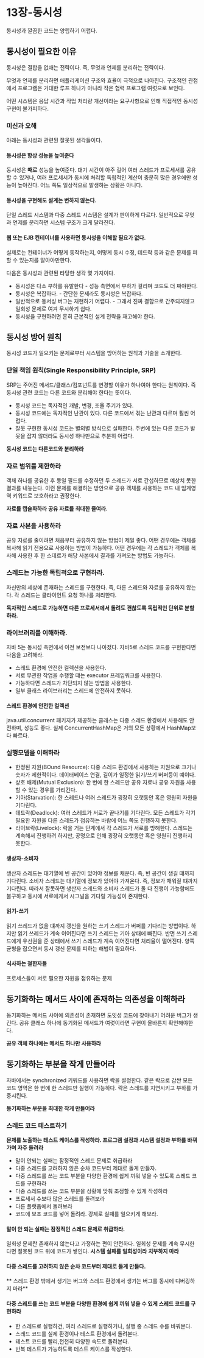 13장-동시성
==============================================
동시성과 깔끔한 코드는 양립하기 어렵다.

## 동시성이 필요한 이유
동시성은 결합을 없애는 전략이다. 즉, 무엇과 언제를 분리하는 전략이다. 

무엇과 언제를 분리하면 애플리케이션 구조와 효율이 극적으로 나아진다. 구조적인 관점에서 프로그램은 거대한 루프 하나가 아니라 작은 협력 프로그램 여럿으로 보인다.

어떤 시스템은 응답 시간과 작업 처리량 개선이라는 요구사항으로 인해 직접적인 동시성 구현이 불가피하다.

### 미신과 오해

아래는 동시성과 관련된 잘못된 생각들이다.

#### 동시성은 항상 성능을 높여준다
동시성은 **때로** 성능을 높여준다. 대기 시간이 아주 길어 여러 스레드가 프로세서를 공유할 수 있거나, 여러 프로세서가 동시에 처리할 독립적인 계산이 충분히 많은 경우에만 성능이 높아진다. 어느 쪽도 일상적으로 발생하는 상황은 아니다.

#### 동시성을 구현해도 설계는 변하지 않는다.
단일 스레드 시스템과 다중 스레드 시스템은 설계가 판이하게 다르다. 일반적으로 무엇과 언제를 분리하면 시스템 구조가 크게 달라진다.

#### 웹 또는 EJB 컨테이너를 사용하면 동시성을 이해할 필요가 없다.
실제로는 컨테이너가 어떻게 동작하는지, 어떻게 동시 수정, 데드락 등과 같은 문제를 피할 수 있는지를 알아야만한다.

다음은 동시성과 관련된 타당한 생각 몇 가지이다.

- 동시성은 다소 부하를 유발한다 - 성능 측면에서 부하가 걸리며 코드도 더 짜야한다.
- 동시성은 복잡하다. - 간단한 문제라도 동시성은 복잡하다.
- 일반적으로 동서싱 버그는 재현하기 어렵다. - 그래서 진짜 결합으로 간주되지않고 일회성 문제로 여겨 무시하기 쉽다.
- 동시성을 구현하려면 흔히 근본적인 설계 전략을 재고해야 한다.

## 동시성 방어 원칙
동시성 코드가 일으키는 문제로부터 시스템을 방어하는 원칙과 기술을 소개한다.

### 단일 책임 원칙(Single Responsibility Principle, SRP)
SRP는 주어진 메서드/클래스/컴포넌트를 변경할 이유가 하나여야 한다는 원칙이다. 즉 동시성 관련 코드는 다른 코드와 분리해야 한다는 뜻이다.

- 동시성 코드는 독자적인 개발, 변경, 조욜 주기가 있다.
- 동시성 코드에는 독자적인 난관이 있다. 다른 코드에서 겪는 난관과 다르며 훨씬 어렵다.
- 잘못 구현한 동시성 코드는 별의별 방식으로 실패한다. 주변에 있는 다른 코드가 발못을 잡지 않더라도 동시성 하나만으로 추분히 어렵다.

**동시성 코드는 다른코드와 분리하라**

### 자료 범위를 제한하라
객체 하나를 공유한 후 동일 필드를 수정하던 두 스레드가 서로 간섭하므로 예상치 못한 결과를 내놓는다. 이런 문제를 해결하는 방안으로 공유 객체를 사용하는 코드 내 임계영역 키워드로 보호하라고 권장한다.

**자료를 캡슐화하라 공유 자료를 최대한 줄여라.**

### 자료 사본을 사용하라
공유 자료를 줄이려면 처음부터 공유하지 않는 방법이 제일 좋다. 어떤 경우에는 객체를 복사해 읽기 전용으로 사용하는 방법이 가능하다. 어떤 경우에는 각 스레드가 객체를 복사해 사용한 후 한 스데르가 해당 사본에서 결과를 가져오는 방법도 가능하다.


### 스레드는 가능한 독립적으로 구현하라.
자신만의 세상에 존재하는 스레드를 구현한다. 즉, 다른 스레드와 자료를 공유하지 않는다. 각 스레드는 클라이언트 요청 하나를 처리한다.

**독자적인 스레드로 가능하면 다른 프로세서에서 돌려도 괜찮도록 독립적인 단위로 분할하라.**

### 라이브러리를 이해하라.

자바 5는 동시성 측면에서 이전 보전보다 나아졌다. 자바5로 스레드 코드를 구현한다면 다음을 고려해라.
- 스레드 환경에 안전한 컬렉션을 사용한다.
- 서로 무관한 작업을 수행할 떄는 executor 프레임워크를 사용한다.
- 가능하다면 스레드가 차단되지 않는 방법을 사용한다.
- 일부 클래스 라이브러리는 스레드에 안전하지 못하다.

#### 스레드 환경에 안전한 컬렉션
java.util.concurrent 패키지가 제공하는 클래스는 다중 스레드 환경에서 사용해도 안전하며, 성능도 좋다. 실제 ConcurrentHashMap은 거의 모든 상황에서 HashMap보다 빠르다. 

### 실행모델을 이해하라

- 한정된 자원(BOund Resource): 다중 스레드 환경에서 사용하는 자원으로 크기나 숫자가 제한적이다. 데이터베이스 연결, 길이가 일정한 읽기/쓰기 버퍼등이 예이다.
- 상호 배제(Mutual Exclusion): 한 번에 한 스레드만 공유 자료나 공유 자원을 사용할 수 있는 경우를 가리킨다.
- 기아(Starvation): 한 스레드나 여러 스레드가 굉장히 오랫동안 혹은 영원히 자원을 기다린다.
- 데드락(Deadlock): 여러 스레드가 서로가 끝나기를 기다린다. 모든 스레드가 각기 필요한 자원을 다른 스레드가 점유하는 바람에 어느 쪽도 진행하지 못한다.
- 라이브락(Livelock): 락을 거는 단계에서 각 스레드가 서로를 방해한다. 스레드는 계속해서 진행하려 하지만, 공명으로 인해 굉장히 오랫동안 혹은 영원히 진행하지 못한다.

#### 생상자-소비자
생산자 스레드는 대기열에 빈 공간이 있어야 정보를 채운다. 즉, 빈 공간이 생길 떄까지 기다린다. 소비자 스레드는 대기열에 정보가 있어야 가져온다. 즉, 정보가 채워질 떄까지 기다린다.
따라서 잘못하면 생산자 스레드와 소비사 스레드가 둘 다 진행이 가능함에도 불구하고 동시에 서로에게서 시그널을 기다릴 가능성이 존재한다.

#### 읽기-쓰기
읽기 쓰레드가 없을 댸까지 갱신을 원하는 쓰기 스레드가 버퍼를 기다리는 방법이다. 하지만 읽기 쓰레드가 계속 이어진다면 쓰기 스레드는 기아 상태에 빠진다. 반면 쓰기 스레드에게 우선권을 준 상태에서 쓰기 스레드가 계속 이어진다면 처리율이 떨어진다. 양쪽 균형을 잡으면서 동시 갱신 문제를 피하는 해법이 필요하다.

#### 식사하는 철한자들
프로세스들이 서로 필요한 자원을 점유하는 문제

## 동기화하는 메서드 사이에 존재하는 의존성을 이해하라
동기화하는 메서드 사이에 의존성이 존재하면 도잇성 코드에 찾아내기 어려운 버그가 생긴다. 공유 클래스 하나에 동기화된 메서드가 여럿이라면 구현이 올바른지 확인해야한다.

**공유 객체 하나에는 메서드 하나만 사용하라**

## 동기화하는 부분을 작게 만들어라
자바에서는 synchronized 키워드를 사용하면 락을 설정한다. 같은 락으로 감싼 모든 코드 영역은 한 번에 한 스레드만 실행이 가능하다. 락은 스레드를 지연시키고 부하를 가중시킨다. 

**동기화하는 부분을 최대한 작게 만들어라**

### 스레드 코드 테스트하기

**문제를 노출하는 테스트 케이스를 작성하라. 프로그램 설정과 시스템 설정과 부하를 바꿔가며 자주 돌려라**

- 말이 안되는 실패는 잠정적인 스레드 문제로 취급하라
- 다중 스레드를 고려하지 않은 순차 코드부터 제대로 돌게 만들자.
- 다중 스레드를 쓰는 코드 부분을 다양한 환경에 쉽게 끼워 넣을 수 있도록 스레드 코드를 구현하라
- 다중 스레드를 쓰는 코드 부분을 상황에 맞춰 조정할 수 있게 작성하라
- 프로세서 수보다 많은 스레드를 돌려보라
- 다른 플랫폼에서 돌려보라
- 코드에 보조 코드를 넣어 돌려라. 강제로 실패를 일으키게 해보라.

#### 말이 안 되는 실패는 잠정적인 스레드 문제로 취급하라. 
일회성 문제란 존재하지 않는다고 가정하는 편이 안전하다. 일회성 문제를 계속 무시한다면 잘못된 코드 위에 코드가 쌓인다.
**시스템 실패를 일회성이라 치부하지 마라**

#### 다중 스레드를 고려하지 않은 순차 코드부터 제대로 돌게 만들다.
** 스레드 환경 밖에서 생기는 버그와 스레드 환경에서 생기는 버그를 동시에 디버깅하지 마라**

#### 다중 스레드를 쓰는 코드 부분을 다양한 환경에 쉽게 끼워 넣을 수 있게 스레드 코드를 구현하라
- 한 스레드로 실행하건, 여러 스레드로 실행하거나, 실행 중 스레드 수를 바꿔본다.
- 스레드 코드를 실제 환경이나 테스트 환경에서 돌려본다.
- 테스트 코드를 빨리,천천히 다양한 속도로 돌려본다.
- 반복 테스트가 가능하도록 테스트 케이스를 작성한다.

